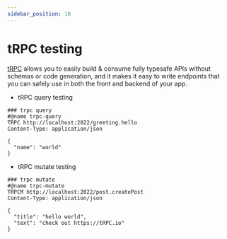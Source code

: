 ```yaml
---
sidebar_position: 18
---
```


# tRPC testing

[tRPC](https://trpc.io/) allows you to easily build & consume fully typesafe APIs without schemas or code generation, 
and it makes it easy to write endpoints that you can safely use in both the front and backend of your app.

* tRPC query testing

```
### trpc query
#@name trpc-query
TRPC http://localhost:2022/greeting.hello
Content-Type: application/json

{
  "name": "world"
}
```

* tRPC mutate testing

```
### trpc mutate
#@name trpc-mutate
TRPCM http://localhost:2022/post.createPost
Content-Type: application/json

{
  "title": "hello world",
  "text": "check out https://tRPC.io"
}
```
